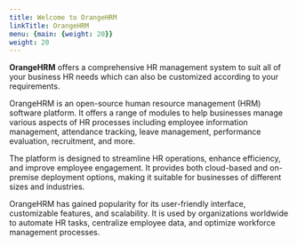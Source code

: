 ```yaml
---
title: Welcome to OrangeHRM
linkTitle: OrangeHRM
menu: {main: {weight: 20}}
weight: 20
---
```


**OrangeHRM** offers a comprehensive HR management system to suit all of your business HR needs which can also be customized according to your requirements.

OrangeHRM is an open-source human resource management (HRM) software platform. It offers a range of modules to help businesses manage various aspects of HR processes including employee information management, attendance tracking, leave management, performance evaluation, recruitment, and more.

The platform is designed to streamline HR operations, enhance efficiency, and improve employee engagement. It provides both cloud-based and on-premise deployment options, making it suitable for businesses of different sizes and industries.

OrangeHRM has gained popularity for its user-friendly interface, customizable features, and scalability. It is used by organizations worldwide to automate HR tasks, centralize employee data, and optimize workforce management processes.
